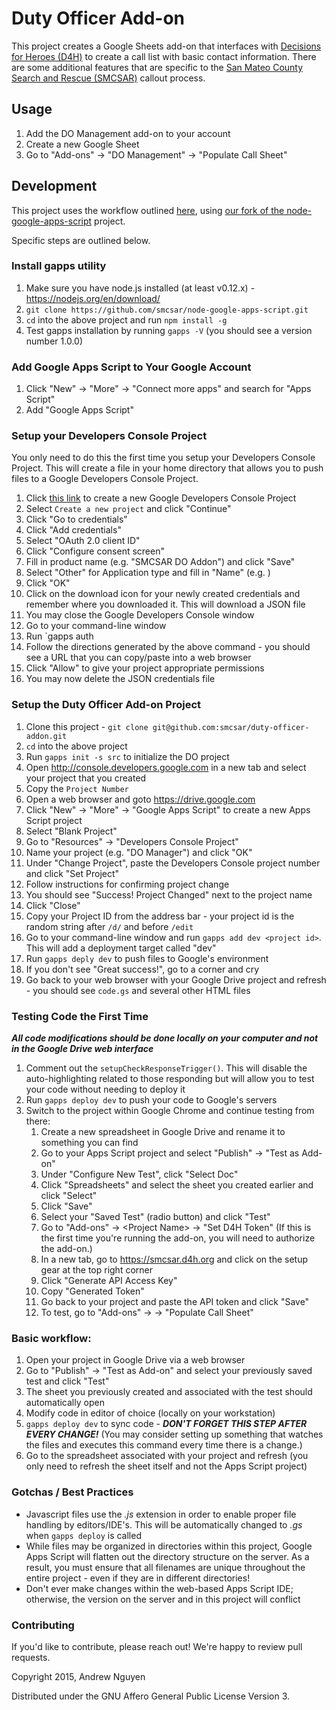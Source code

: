 # Duty Officer Add-on #

This project creates a Google Sheets add-on that interfaces with [Decisions for
Heroes (D4H)](http://d4h.org/) to create a call list with basic contact
information.  There are some additional features that are specific to the [San
Mateo County Search and Rescue (SMCSAR)](http://www.sanmateosar.org) callout
process.

## Usage ##

1. Add the DO Management add-on to your account
2. Create a new Google Sheet
2. Go to "Add-ons" -> "DO Management" -> "Populate Call Sheet"

## Development ##

This project uses the workflow outlined [here](https://github.com/danthareja/node-google-apps-script/pull/15), using [our fork of the node-google-apps-script](https://github.com/smcsar/node-google-apps-script) project.

Specific steps are outlined below.

### Install gapps utility ###

1. Make sure you have node.js installed (at least v0.12.x) - https://nodejs.org/en/download/
2. `git clone https://github.com/smcsar/node-google-apps-script.git`
3. `cd` into the above project and run `npm install -g`
4. Test gapps installation by running `gapps -V` (you should see a version number 1.0.0)

### Add Google Apps Script to Your Google Account ###

1. Click "New" -> "More" -> "Connect more apps" and search for "Apps Script"
2. Add "Google Apps Script"

### Setup your Developers Console Project ###

You only need to do this the first time you setup your Developers Console
Project.  This will create a file in your home directory that allows you to
push files to a Google Developers Console Project.

1.  Click [this link](https://console.developers.google.com/start/api?id=drive&credential=client_key) to create a new Google Developers Console Project
2.  Select `Create a new project` and click "Continue"
3.  Click "Go to credentials"
4.  Click "Add credentials"
5.  Select "OAuth 2.0 client ID"
6.  Click "Configure consent screen"
7.  Fill in product name (e.g. "SMCSAR DO Addon") and click "Save"
8.  Select "Other" for Application type and fill in "Name" (e.g. <Your name>)
9.  Click "OK"
10. Click on the download icon for your newly created credentials and remember where you downloaded it.  This will download a JSON file
11. You may close the Google Developers Console window
12. Go to your command-line window
13. Run `gapps auth <path to where you downloaded the credentials file>
14. Follow the directions generated by the above command - you should see a URL that you can copy/paste into a web browser
15. Click "Allow" to give your project appropriate permissions
16. You may now delete the JSON credentials file

### Setup the Duty Officer Add-on Project ###

1.  Clone this project - `git clone git@github.com:smcsar/duty-officer-addon.git`
2.  `cd` into the above project
3.  Run `gapps init -s src` to initialize the DO project
4.  Open http://console.developers.google.com in a new tab and select your project that you created
5.  Copy the `Project Number`
6.  Open a web browser and goto https://drive.google.com
7.  Click "New" -> "More" -> "Google Apps Script" to create a new Apps Script project
8.  Select "Blank Project"
9.  Go to "Resources" -> "Developers Console Project"
10. Name your project (e.g. "DO Manager") and click "OK"
11. Under "Change Project", paste the Developers Console project number and click "Set Project"
12. Follow instructions for confirming project change
13. You should see "Success! Project Changed" next to the project name
14. Click "Close"
15. Copy your Project ID from the address bar - your project id is the random string after `/d/` and before `/edit`
16. Go to your command-line window and run `gapps add dev <project id>`.  This will add a deployment target called "dev"
17. Run `gapps deply dev` to push files to Google's environment
18. If you don't see "Great success!", go to a corner and cry
19. Go back to your web browser with your Google Drive project and refresh - you should see `code.gs` and several other HTML files

### Testing Code the First Time ###

***All code modifications should be done locally on your computer and not in the Google Drive web interface***

1. Comment out the `setupCheckResponseTrigger()`. This will disable the auto-highlighting related
   to those responding but will allow you to test your code without needing to deploy it
2. Run `gapps deploy dev` to push your code to Google's servers
3. Switch to the project within Google Chrome and continue testing from there:
   1.  Create a new spreadsheet in Google Drive and rename it to something you can find
   2.  Go to your Apps Script project and select "Publish" -> "Test as Add-on"
   3.  Under "Configure New Test", click "Select Doc"
   4.  Click "Spreadsheets" and select the sheet you created earlier and click "Select"
   5.  Click "Save"
   6.  Select your "Saved Test" (radio button) and click "Test"
   7.  Go to "Add-ons" -> &lt;Project Name&gt; -> "Set D4H Token" (If this is the first time you're running the add-on, you will need to authorize the add-on.)
   8.  In a new tab, go to https://smcsar.d4h.org and click on the setup gear at the top right corner
   9.  Click "Generate API Access Key"
   10. Copy "Generated Token"
   11. Go back to your project and paste the API token and click "Save"
   12. To test, go to "Add-ons" -> <Project Name> -> "Populate Call Sheet"

### Basic workflow: ###

1. Open your project in Google Drive via a web browser
2. Go to "Publish" -> "Test as Add-on" and select your previously saved test and click "Test"
3. The sheet you previously created and associated with the test should automatically open
4. Modify code in editor of choice (locally on your workstation)
5. `gapps deploy dev` to sync code - ***DON'T FORGET THIS STEP AFTER EVERY CHANGE!***  (You may consider setting up something that watches the files and executes this command every time there is a change.)
6. Go to the spreadsheet associated with your project and refresh (you only need to refresh the sheet itself and not the Apps Script project)

### Gotchas / Best Practices ###

- Javascript files use the *.js* extension in order to enable proper file
  handling by editors/IDE's.  This will be automatically changed to *.gs* when
  `gapps deploy` is called
- While files may be organized in directories within this project, Google Apps
  Script will flatten out the directory structure on the server.  As a result,
  you must ensure that all filenames are unique throughout the entire project -
  even if they are in different directories!
- Don't ever make changes within the web-based Apps Script IDE; otherwise, the
  version on the server and in this project will conflict

### Contributing ###

If you'd like to contribute, please reach out!  We're happy to review pull requests.

Copyright 2015, Andrew Nguyen

Distributed under the GNU Affero General Public License Version 3.
